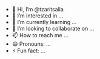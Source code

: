 - 👋 Hi, I’m @tzaritsalia
- 👀 I’m interested in ...
- 🌱 I’m currently learning ...
- 💞️ I’m looking to collaborate on ...
- 📫 How to reach me ...
- 😄 Pronouns: ...
- ⚡ Fun fact: ...

<!---
tzaritsalia/tzaritsalia is a ✨ special ✨ repository because its `README.md` (this file) appears on your GitHub profile.
You can click the Preview link to take a look at your changes.
--->
